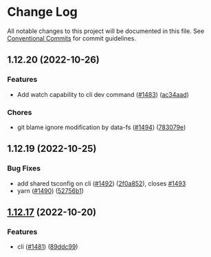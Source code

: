 # Change Log

All notable changes to this project will be documented in this file.
See [Conventional Commits](https://conventionalcommits.org) for commit guidelines.

## 1.12.20 (2022-10-26)


### Features

* Add watch capability to cli dev command ([#1483](https://github.com/vtex/faststore/issues/1483)) ([ac34aad](https://github.com/vtex/faststore/commit/ac34aad74411118b73a53329978810083856fcaa))


### Chores

* git blame ignore modification by data-fs ([#1494](https://github.com/vtex/faststore/issues/1494)) ([783079e](https://github.com/vtex/faststore/commit/783079e7095b39270bbb60e79063b774056dc5d4))



## 1.12.19 (2022-10-25)


### Bug Fixes

* add shared tsconfig on cli ([#1492](https://github.com/vtex/faststore/issues/1492)) ([2f0a852](https://github.com/vtex/faststore/commit/2f0a8521bf4da351eee474912ed04f3dde090306)), closes [#1493](https://github.com/vtex/faststore/issues/1493)
* yarn ([#1490](https://github.com/vtex/faststore/issues/1490)) ([52756b1](https://github.com/vtex/faststore/commit/52756b1ec66d9b70ae4899ed373a180749f8e5cd))



## [1.12.17](https://github.com/vtex/faststore/compare/v1.12.16...v1.12.17) (2022-10-20)


### Features

* cli ([#1481](https://github.com/vtex/faststore/issues/1481)) ([89ddc99](https://github.com/vtex/faststore/commit/89ddc990937e0ba381f364b1f0d30078916dfe76))
